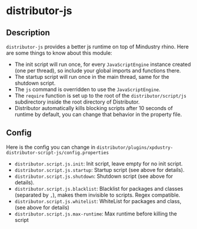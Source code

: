 # distributor-js

## Description

`distributor-js` provides a better js runtime on top of Mindustry rhino. Here are some things to
know about this module:

- The init script will run once, for every `JavaScriptEngine` instance created (one per thread), so
  include your global imports and functions there.
- The startup script will run once in the main thread, same for the shutdown script.
- The `js` command is overridden to use the `JavaScriptEngine`.
- The `require` function is set up to the root of the `distributor/script/js` subdirectory inside
  the root directory of Distributor.
- Distributor automatically kills blocking scripts after 10 seconds of runtime by default, you can
  change that behavior in the property file.

## Config

Here is the config you can change
in `distributor/plugins/xpdustry-distributor-script-js/config.properties`

- `distributor.script.js.init`: Init script, leave empty for no init script.
- `distributor.script.js.startup`: Startup script (see above for details).
- `distributor.script.js.shutdown`: Shutdown script (see above for details).
- `distributor.script.js.blacklist`: Blacklist for packages and classes (separated by `,`), makes
  them invisible to scripts. Regex compatible.
- `distributor.script.js.whitelist`: WhiteList for packages and class, (see above for details)
- `distributor.script.js.max-runtime`: Max runtime before killing the script
